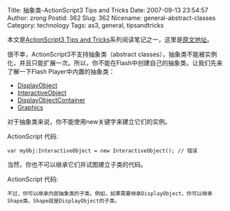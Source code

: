 Title: 抽象类-ActionScript3 Tips and Tricks
Date: 2007-09-13 23:54:57
Author: zrong
Postid: 362
Slug: 362
Nicename: general-abstract-classes
Category: technology
Tags: as3, general, tipsandtricks

本文是[ActionScript3 Tips and
Tricks](http://www.kirupa.com/forum/showthread.php?t=223798)系列阅读笔记之一，这里是[原文地址](http://www.kirupa.com/forum/showthread.php?p=1892533#post1892533)。

很不幸，ActionScript3不支持抽象类（abstract
classes），抽象类不能被实例化，并且只能扩展一次。所以，你不能在Flash中创建自己的抽象类。让我们先来了解一下Flash
Player中内置的抽象类：

-   [DisplayObject](http://livedocs.macromedia.com/flex/2/langref/flash/display/DisplayObject.html)
-   [InteractiveObject](http://livedocs.macromedia.com/flex/2/langref/flash/display/InteractiveObject.html)
-   [DisplayObjectContainer](http://livedocs.macromedia.com/flex/2/langref/flash/display/DisplayObjectContainer.html)
-   [Graphics](http://livedocs.macromedia.com/flex/2/langref/flash/display/Graphics.html)

对于抽象类来说，你不能使用new关键字来建立它们的实例。

ActionScript 代码:

``` {lang="ActionScript"}
var myObj:InteractiveObject = new InteractiveObject(); // 错误
```

当然，你也不可以继承它们并试图建立子类的代码。

ActionScript 代码:

``` {lang="ActionScript" package="" {="" import="" flash.display.displayobject;="" public="" mydisplay="" extends="" displayobject{="" public="" function="" mydisplay="" (){="" 错误="" }="" }="" }="" <="" pre=""}
不过，你可以继承内部抽象类的子类。例如，如果需要继承DisplayObject，你可以继承Shape类。Shape就是DisplayObject的子类。
```

